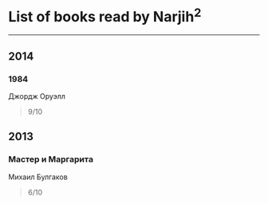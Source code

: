 # List of books read by Narjih<sup>2</sup>
---

## 2014

### 1984
Джордж Оруэлл
> 9/10



## 2013

### Мастер и Маргарита
Михаил Булгаков
> 6/10



